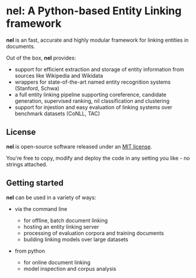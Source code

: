 # nel: A Python-based Entity Linking framework

__nel__ is an fast, accurate and highly modular framework for linking entities in documents.

Out of the box, __nel__ provides:

- support for efficient extraction and storage of entity information from sources like Wikipedia and Wikidata
- wrappers for state-of-the-art named entity recognition systems (Stanford, Schwa)
- a full entity linking pipeline supporting coreference, candidate generation, supervised ranking, nil classification and clustering
- support for injestion and easy evaluation of linking systems over benchmark datasets (CoNLL, TAC)

## License

__nel__ is open-source software released under an [MIT license](http://opensource.org/licenses/MIT).

You're free to copy, modify and deploy the code in any setting you like - no strings attached.

## Getting started

__nel__ can be used in a variety of ways:

- via the command line
    - for offline, batch document linking
    - hosting an entity linking server
    - processing of evaluation corpora and training documents
    - building linking models over large datasets

- from python
    - for online document linking
    - model inspection and corpus analysis
